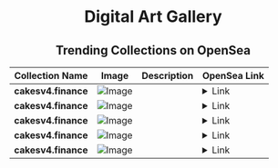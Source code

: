 <div align="center">

# Digital Art Gallery

## Trending Collections on OpenSea

| Collection Name                       | Image                                                                                     | Description                       | OpenSea Link                                                                                          |
|---------------------------------------|-------------------------------------------------------------------------------------------|-----------------------------------|--------------------------------------------------------------------------------------------------------|
| **cakesv4.finance** | ![Image](https://i.seadn.io/s/raw/files/4d298851baf3bff9277b44d4673a9a34.png?w=500&auto=format?w=200&auto=format) |  | <details><summary>Link</summary>[cakesv4.finance](https://opensea.io/collection/cakesv4-finance-1789)</details> |
| **cakesv4.finance** | ![Image](https://i.seadn.io/s/raw/files/4d298851baf3bff9277b44d4673a9a34.png?w=500&auto=format?w=200&auto=format) |  | <details><summary>Link</summary>[cakesv4.finance](https://opensea.io/collection/cakesv4-finance-1788)</details> |
| **cakesv4.finance** | ![Image](https://i.seadn.io/s/raw/files/4d298851baf3bff9277b44d4673a9a34.png?w=500&auto=format?w=200&auto=format) |  | <details><summary>Link</summary>[cakesv4.finance](https://opensea.io/collection/cakesv4-finance-1787)</details> |
| **cakesv4.finance** | ![Image](https://i.seadn.io/s/raw/files/4d298851baf3bff9277b44d4673a9a34.png?w=500&auto=format?w=200&auto=format) |  | <details><summary>Link</summary>[cakesv4.finance](https://opensea.io/collection/cakesv4-finance-1786)</details> |
| **cakesv4.finance** | ![Image](https://i.seadn.io/s/raw/files/4d298851baf3bff9277b44d4673a9a34.png?w=500&auto=format?w=200&auto=format) |  | <details><summary>Link</summary>[cakesv4.finance](https://opensea.io/collection/cakesv4-finance-1785)</details> |

</div>